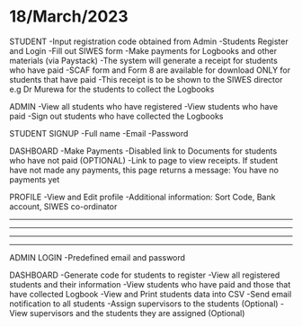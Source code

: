 # 18/March/2023

STUDENT
-Input registration code obtained from Admin
-Students Register and Login
-Fill out SIWES form
-Make payments for Logbooks and other materials (via Paystack)
-The system will generate a receipt for students who have paid
-SCAF form and Form 8 are available for download ONLY for students that have paid
-This receipt is to be shown to the SIWES director e.g Dr Murewa for the students to collect the Logbooks

ADMIN
-View all students who have registered
-View students who have paid
-Sign out students who have collected the Logbooks

STUDENT SIGNUP
-Full name
-Email
-Password

DASHBOARD
-Make Payments
-Disabled link to Documents for students who have not paid (OPTIONAL)
-Link to page to view receipts. If student have not made any payments, this page returns a message: You have no payments yet

PROFILE
-View and Edit profile
-Additional information: Sort Code, Bank account, SIWES co-ordinator

---

---

---

---

ADMIN LOGIN
-Predefined email and password

DASHBOARD
-Generate code for students to register
-View all registered students and their information
-View students who have paid and those that have collected Logbook
-View and Print students data into CSV
-Send email notification to all students
-Assign supervisors to the students (Optional)
-View supervisors and the students they are assigned (Optional)
